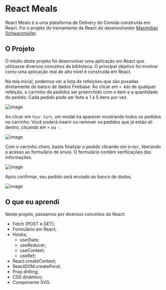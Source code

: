 # React Meals

React Meals é a uma plataforma de Delivery de Comida construída em React. Foi o projeto do treinamento de React do desenvolvedor [Maximilian Schwarzmüller](https://www.udemy.com/user/maximilian-schwarzmuller/). 

## O Projeto

O intuíto deste projeto foi desenvolver uma aplicação em React que utilizasse diversos conceitos da biblioteca. O principal objetivo foi mostrar como uma aplicação real de alto nível é construída em React.

Na tela inicial, podemos ver a lista de refeições que são puxadas diretamente do banco de dados Firebase. Ao clicar em ```+ Add``` de qualquer refeição, o carrinho de pedidos ser preenchido com o item e a quantidade do pedido. Cada pedido pode ser feito a 1 à 5 itens por vez.

![image](https://github.com/jobemcamera/react-meals/assets/109925623/d4d74461-b7b3-4645-99f3-bf6a65db0ad2)


Ao clicar em ```Your Cart```, um modal irá aparecer mostrando todos os pedidos no carrinho. Você poderá inserir ou remover os pedidos que já estão ali dentro, clicando em ```+``` ou ```-```. 

![image](https://github.com/jobemcamera/react-meals/assets/109925623/74e46777-0c56-4f71-b314-e2fe504ab366)


Com o carrinho cheio, basta finalizar o pedido clicando em ```Order```, liberando o acesso ao formulário de envio. O formulário contém verificações das informações. 

![image](https://github.com/jobemcamera/react-meals/assets/109925623/0bb064f2-c8ff-4c0b-8d95-89d1cfd47e1c)

Após confirmar, seu pedido será enviado ao banco de dados.

![image](https://github.com/jobemcamera/react-meals/assets/109925623/0760cc36-888e-4af1-b4c3-fa81e17e5a7f)


## O que eu aprendi

Neste projeto, passamos por diversos conceitos do React:
- Fetch (POST e GET);
- Formulário em React;
-  Hooks;
    - useState;
    - useReducer;
    - useContext;
    - useRef;
- React.createContext;
- ReactDOM.createPoral;
- Prop drilling;
- CSS dinâmico;
- Componente SVG.

